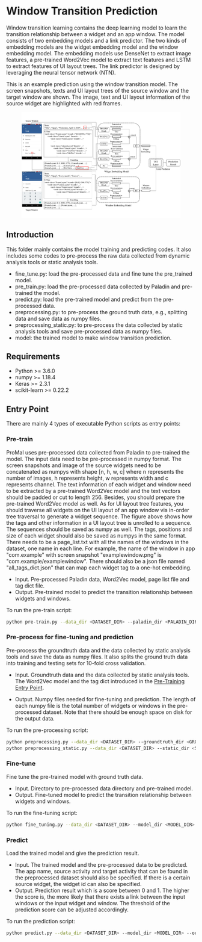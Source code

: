 # Window Transition Prediction

Window transition learning contains the deep learning model to learn the transition relationship between a widget and an app window. The model consists of two embedding models and a link predictor. The two kinds of embedding models are the widget embedding model and the window embedding model. The embedding models use DenseNet to extract image features, a pre-trained Word2Vec model to extract text features and LSTM to extract features of UI layout trees. The link predictor is designed by leveraging the neural tensor network (NTN).

This is an example prediction using the window transition model. The screen snapshots, texts and UI layout trees of the source window and the target window are shown. The image, text and UI layout information of the source widget are highlighted with red frames.

<figure>
    <img src="prediction-example.png" width=800>
</figure>

## Introduction

This folder mainly contains the model training and predicting codes. It also includes some codes to pre-process the raw data collected from dynamic analysis tools or static analysis tools.

+ fine_tune.py: load the pre-processed data and fine tune the pre_trained model.
+ pre_train.py: load the pre-processed data collected by Paladin and pre-trained the model.
+ predict.py: load the pre-trained model and predict from the pre-processed data.
+ preprocessing.py: to pre-process the ground truth data, e.g., splitting data and save data as numpy files.
+ preprocessing_static.py: to pre-process the data collected by static analysis tools and save pre-processed data as numpy files.
+ model: the trained model to make window transition prediction.

## Requirements

+ Python >= 3.6.0
+ numpy >= 1.18.4
+ Keras >= 2.3.1
+ scikit-learn >= 0.22.2

## Entry Point

There are mainly 4 types of executable Python scripts as entry points:

### Pre-train

ProMal uses pre-processed data collected from Paladin to pre-trained the model. The input data need to be pre-processed in numpy format.
The screen snapshots and image of the source widgets need to be concatenated as numpys with shape [n, h, w, c] where n represents the number of images, h represents height, w represents width and c represents channel. 
The text information of each widget and window need to be extracted by a pre-trained Word2Vec model and the text vectors should be padded or cut to length 256. Besides, you should prepare the pre-trained Word2Vec model as well. 
As for UI layout tree features, you should traverse all widgets on the UI layout of an app window via in-order tree traversal to generate a widget sequence. The figure above shows how the tags and other information in a UI layout tree is unrolled to a sequence. The sequences should be saved as numpy as well. The tags, positions and size of each widget should also be saved as numpys in the same format. 
There needs to be a page_list.txt with all the names of the windows in the dataset, one name in each line. For example, the name of the window in app "com.example" with screen snapshot "examplewindow.png" is "com.example/examplewindow". There should also be a json file named "all_tags_dict.json" that can map each widget tag to a one-hot embedding. 

+ Input.
Pre-processed Paladin data, Word2Vec model, page list file and tag dict file.
+ Output.
Pre-trained model to predict the transition relationship between widgets and windows.

To run the pre-train script:

```bash
python pre-train.py --data_dir <DATASET_DIR> --paladin_dir <PALADIN_DIR> --output_dir <OUTPUT_DIR>
```

### Pre-process for fine-tuning and prediction

Pre-process the groundtruth data and the data collected by static analysis tools and save the data as numpy files. It also splits the ground truth data into training and testing sets for 10-fold cross validation.

+ Input.
Groundtruth data and the data collected by static analysis tools. The Word2Vec model and the tag dict introduced in the [Pre-Training Entry Point](https://github.com/ICSE2021Promal/Promal/tree/master/WindowTransitionLearning#pre-train).

+ Output.
Numpy files needed for fine-tuning and prediction. The length of each numpy file is the total number of widgets or windows in the pre-processed dataset. Note that there should be enough space on disk for the output data.

To run the pre-processing script:

```bash
python preprocessing.py --data_dir <DATASET_DIR> --groundtruth_dir <GROUNDTRUTH_DIR> --output_dir <OUTPUT_DIR>
python preprocessing_static.py --data_dir <DATASET_DIR> --static_dir <STATIC_DIR> --output_dir <OUTPUT_DIR>
```

### Fine-tune

Fine tune the pre-trained model with ground truth data.

+ Input.
Directory to pre-processed data directory and pre-trained model.
+ Output.
Fine-tuned model to predict the transition relationship between widgets and windows.

To run the fine-tuning script:

```bash
python fine_tuning.py --data_dir <DATASET_DIR> --model_dir <MODEL_DIR> --output_dir <OUTPUT_DIR>
```

### Predict

Load the trained model and give the prediction result.

+ Input.
The trained model and the pre-processed data to be predicted. The app name, source activity and target activity that can be found in the preprocessed dataset should also be specified. If there is a certain source widget, the widget id can also be specified.
+ Output.
Prediction result which is a score between 0 and 1. The higher the score is, the more likely that there exists a link between the input windows or the input widget and window. The threshold of the prediction score can be adjusted accordingly.

To run the prediction script:

```bash
python predict.py --data_dir <DATASET_DIR> --model_dir <MODEL_DIR> --output_dir <OUTPUT_DIR> --app <APP> --widget_name <OUTPUT_DIR> --source_activity <SOURCE_ACTIVITY> --target_actiivty <TARGET_ACTIVITY>
```
